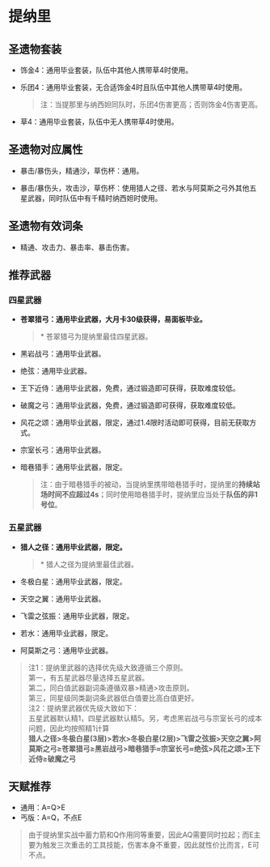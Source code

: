 # 提纳里

## 圣遗物套装  

- 饰金4：通用毕业套装，队伍中其他人携带草4时使用。  

- 乐团4：通用毕业套装，无合适饰金4时且队伍中其他人携带草4时使用。  

  > 注：当提那里与纳西妲同队时，乐团4伤害更高；否则饰金4伤害更高。  

- 草4：通用毕业套装，队伍中无人携带草4时使用。  

## 圣遗物对应属性  

- 暴击/暴伤头，精通沙，草伤杯：通用。  

- 暴击/暴伤头，攻击沙，草伤杯：使用猎人之径、若水与阿莫斯之弓外其他五星武器，同时队伍中有千精时纳西妲时使用。  

## 圣遗物有效词条  

- 精通、攻击力、暴击率、暴击伤害。  

## 推荐武器  

### 四星武器  

- **苍翠猎弓：通用毕业武器，大月卡30级获得，易面板毕业。**

  > \* 苍翠猎弓为提纳里最佳四星武器。  

- 黑岩战弓：通用毕业武器。  

- 绝弦：通用毕业武器。  

- 王下近侍：通用毕业武器，免费，通过锻造即可获得，获取难度较低。  

- 破魔之弓：通用毕业武器，免费，通过锻造即可获得，获取难度较低。  

- 风花之颂：通用毕业武器，限定，通过1.4限时活动即可获得，目前无获取方式。  

- 宗室长弓：通用毕业武器。  

- 暗巷猎手：通用毕业武器，限定。  

  > 注：由于暗巷猎手的被动，当提纳里携带暗巷猎手时，提纳里的**持续站场时间不应超过4s**；同时使用暗巷猎手时，提纳里应当处于**队伍的非1号位**。  

### 五星武器  

- **猎人之径：通用毕业武器，限定。**

  > \* 猎人之径为提纳里最佳武器。  

- 冬极白星：通用毕业武器，限定。  

- 天空之翼：通用毕业武器。  

- 飞雷之弦振：通用毕业武器，限定。  

- 若水：通用毕业武器，限定。  

- 阿莫斯之弓：通用毕业武器。  

> 注1：提纳里武器的选择优先级大致遵循三个原则。  
> 第一，有五星武器尽量选择五星武器。  
> 第二，同白值武器副词条遵循双暴>精通>攻击原则。  
> 第三，同星级同类副词条武器低白值要比高白值更好。  
> 注2：提纳里武器优先级大致如下：  
> 五星武器默认精1，四星武器默认精5。另，考虑黑岩战弓与宗室长弓的成本问题，因此均按照精1计算  
> **猎人之径>冬极白星(3层)>若水>冬极白星(2层)>飞雷之弦振>天空之翼>阿莫斯之弓≥苍翠猎弓≥黑岩战弓>暗巷猎手≈宗室长弓≈绝弦>风花之颂>王下近侍≥破魔之弓**

## 天赋推荐  

- 通用：A=Q>E  
- 丐版：A=Q，不点E  

> 由于提纳里实战中蓄力箭和Q作用同等重要，因此AQ需要同时拉起；而E主要为触发三次重击的工具技能，伤害本身不重要，因此就性价比而言，E可不点。  
